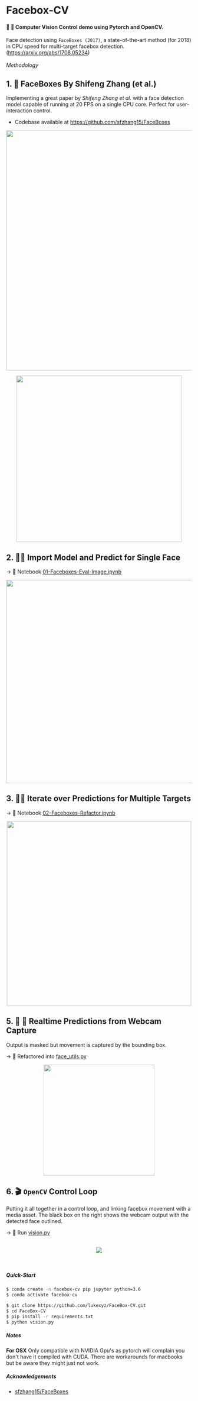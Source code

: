 # Facebox-CV

#### :movie_camera: :radio_button: Computer Vision Control demo using Pytorch and OpenCV.

Face detection using `FaceBoxes (2017)`, a state-of-the-art method (for 2018) in CPU speed for multi-target facebox detection. (https://arxiv.org/abs/1708.05234)
<br/>  
_Methodology_

## 1. :page_with_curl: FaceBoxes By Shifeng Zhang (et al.)

Implementing a great paper by _Shifeng Zhang et al._ with a face detection model capable of running at 20 FPS on a single CPU core. Perfect for user-interaction control.

- Codebase available at https://github.com/sfzhang15/FaceBoxes

<p align="center">
  <img src="https://github.com/lukexyz/FaceBox-CV/blob/master/images/faceboxes-arxiv.PNG?raw=true" width="650">
</p>

<p align="center">
  <img src="https://github.com/lukexyz/FaceBox-CV/blob/master/images/faceboxes-paper.PNG?raw=true" width="450">
</p>

## 2. :female_detective: **Import Model and Predict for Single Face**

→ :notebook_with_decorative_cover: Notebook [01-Faceboxes-Eval-Image.ipynb](notebooks/01-Faceboxes-Eval-Image.ipynb)

<p align="center">
  <img src="https://github.com/lukexyz/FaceBox-CV/blob/master/images/plot_facebox.PNG?raw=true" width="550">
</p>

## 3. :male_detective: **Iterate over Predictions for Multiple Targets**

→ :notebook_with_decorative_cover: Notebook [02-Faceboxes-Refactor.ipynb](notebooks/02-Faceboxes-Refactor.ipynb)

<p align="center">
  <img src="https://github.com/lukexyz/FaceBox-CV/blob/master/images/many_faceboxes.PNG?raw=true" width="500">
</p>

## 5. :movie_camera: :red_circle: **Realtime Predictions from Webcam Capture**

Output is masked but movement is captured by the bounding box.

→ :bookmark_tabs: Refactored into [face_utils.py](face_utils.py)

<p align="center">
  <img src="https://github.com/lukexyz/FaceBox-CV/blob/master/images/face-tracker.gif?raw=true" width="300">
</p>

## 6. :clapper: **`OpenCV` Control Loop**

Putting it all together in a control loop, and linking facebox movement with a media asset. The black box on the right shows the webcam output with the detected face outlined.

→ :bookmark_tabs: Run [vision.py](vision.py)  
<br/>

<p align="center">
  <img src="https://github.com/lukexyz/FaceBox-CV/blob/master/images/facebox17.gif?raw=true">
</p>
<br/>

##### Quick-Start

```sh
$ conda create -n facebox-cv pip jupyter python=3.6
$ conda activate facebox-cv
```

```sh
$ git clone https://github.com/lukexyz/FaceBox-CV.git
$ cd FaceBox-CV
$ pip install -r requirements.txt
$ python vision.py
```

##### Notes

**For OSX** Only compatible with NVIDIA Gpu's as pytorch will complain you don't have it compiled with CUDA. There are workarounds for macbooks but be aware they might just not work.

##### Acknowledgements

- [sfzhang15/FaceBoxes](https://github.com/sfzhang15/FaceBoxes)
